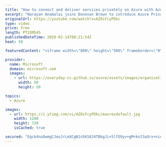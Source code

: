 ```yaml
---
title: "How to connect and deliver services privately on Azure with Azure Private Link | Azure Friday"
excerpt: "Narayan Anamalai joins Donovan Brown to introduce Azure Private Link. In this episode, Narayan demonstrates how you can secure Azure PaaS resources and your Azure network using Private Link, and provide protection against data exfiltration.  8:45 - Demo  Azure Private Link overview https://aka.ms/azfr/610/01"
originalUrl: https://youtube.com/watch?v=AZ0iFcyPDkc
type: video
price: Free
length: PT15M54S
publishedDateTime: 2020-02-14T08:21:54Z
heat: 50

featuredContent: "<iframe width=\"800\" height=\"500\" frameborder=\"0\" src=\"https://www.youtube.com/embed/AZ0iFcyPDkc\" allow=\"accelerometer; autoplay; encrypted-media; gyroscope; picture-in-picture\" allowfullscreen></iframe>"

provider:
  name: Microsoft
  domain: microsoft.com
  images:
    - url: https://everyday-cc.github.io/azure/assets/images/organizations/microsoft.com-50x50.jpg
      width: 50
      height: 50

topics:
  - Azure

images:
  - url: https://i.ytimg.com/vi/AZ0iFcyPDkc/maxresdefault.jpg
    width: 1280
    height: 720
    isCached: true

secured: "Eqck4na9wmgCJeoJrLmXCgN1n5KS8J4TBkgJi+5lfO9yv+gM+knI3aOrx+nioXj7FhGs+vW/tZinNVDZOK123+3wCFXQcATcw5Oiih9pVB6by86bcXa4kZQQHY01HCC8+La/g5spe++Cb4m3WxBTZqDmzn7r4LiwapNj4wJ85WDhpII3ncJKmv+B2tFW1zs17Bn3FSGGEdl1fq2aFou4yi/W1Z+yEY7S9pglXaLls9l0bIJ1o/SVBMV0irrpZBSUy/siU9zYm8mEy82r0lU53Nk0eCYq/YmsncbqhiYrBPGoVKmtKAeO1uajj9wwQoJJTB6DniCWNzJ8G/XZF5kMwiA3n3haU18SztSdi144mi0Ol2aTPTepuwSFkWDmZKqDnd4fG9f5x7onxYCe1OqjlSGzVy+i4zVQnwUtzRCl3bg=;tUenjx1XkgQ6EB705wDnhA=="
---
```


